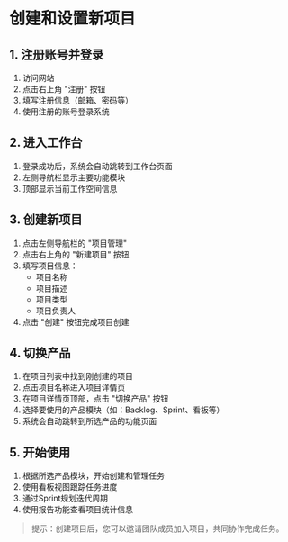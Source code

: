 # 创建和设置新项目

## 1. 注册账号并登录
1. 访问网站
2. 点击右上角 "注册" 按钮
3. 填写注册信息（邮箱、密码等）
4. 使用注册的账号登录系统

## 2. 进入工作台
1. 登录成功后，系统会自动跳转到工作台页面
2. 左侧导航栏显示主要功能模块
3. 顶部显示当前工作空间信息

## 3. 创建新项目
1. 点击左侧导航栏的 "项目管理"
2. 点击右上角的 "新建项目" 按钮
3. 填写项目信息：
   - 项目名称
   - 项目描述
   - 项目类型
   - 项目负责人
4. 点击 "创建" 按钮完成项目创建

## 4. 切换产品
1. 在项目列表中找到刚创建的项目
2. 点击项目名称进入项目详情页
3. 在项目详情页顶部，点击 "切换产品" 按钮
4. 选择要使用的产品模块（如：Backlog、Sprint、看板等）
5. 系统会自动跳转到所选产品的功能页面

## 5. 开始使用
1. 根据所选产品模块，开始创建和管理任务
2. 使用看板视图跟踪任务进度
3. 通过Sprint规划迭代周期
4. 使用报告功能查看项目统计信息

> 提示：创建项目后，您可以邀请团队成员加入项目，共同协作完成任务。
